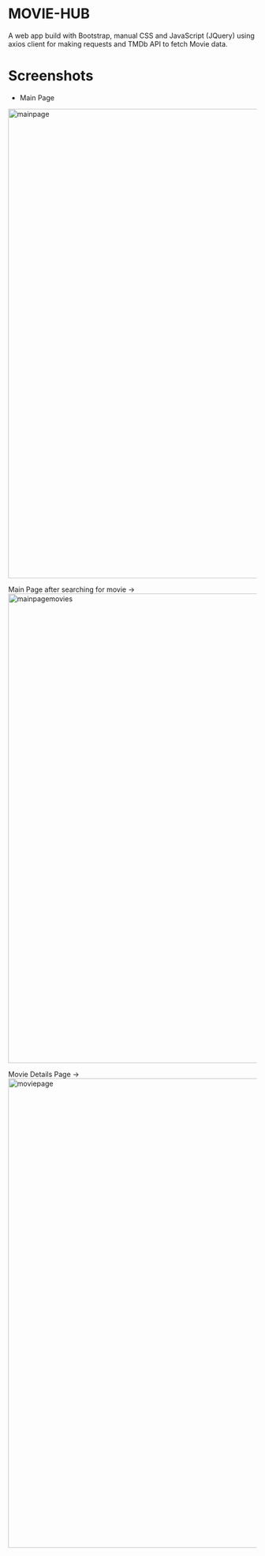 # MOVIE-HUB
A web app build with Bootstrap, manual CSS and JavaScript (JQuery) using axios client for making requests and TMDb API to fetch Movie data.

# Screenshots
+ Main Page 
<img width="952" alt="mainpage" src="https://user-images.githubusercontent.com/67960782/87724173-9a12ad00-c7d8-11ea-8e03-4a7b5fc75caf.PNG">

Main Page after searching for movie ->
<img width="952" alt="mainpagemovies" src="https://user-images.githubusercontent.com/67960782/87724181-9ed76100-c7d8-11ea-8f3e-ff36f7e1d5a3.PNG">

Movie Details Page ->
<img width="952" alt="moviepage" src="https://user-images.githubusercontent.com/67960782/87724200-a565d880-c7d8-11ea-9381-1e268bfef246.PNG">
